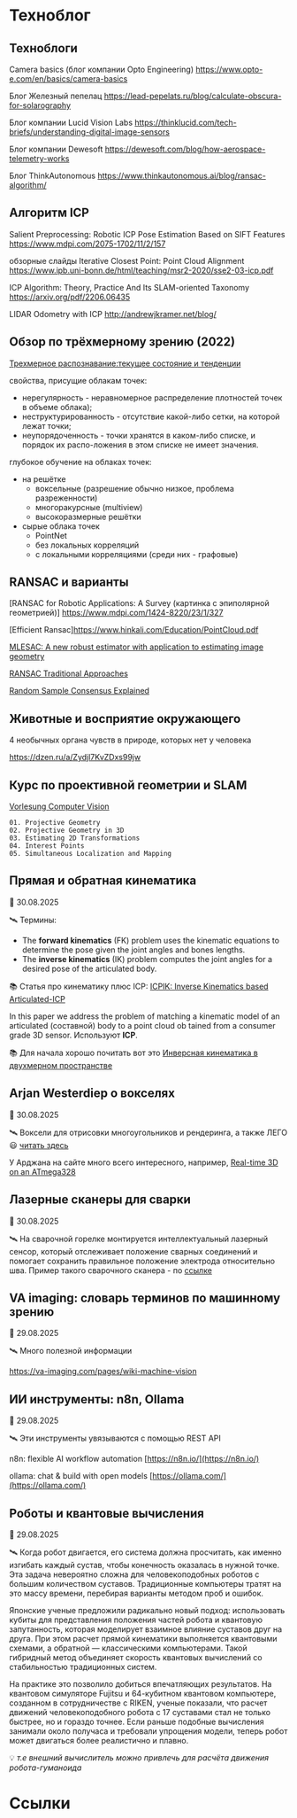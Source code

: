 
# Техноблог

## Техноблоги

Camera basics (блог компании Opto Engineering)
https://www.opto-e.com/en/basics/camera-basics

Блог Железный пепелац 
https://lead-pepelats.ru/blog/calculate-obscura-for-solarography

Блог компании Lucid Vision Labs
https://thinklucid.com/tech-briefs/understanding-digital-image-sensors

Блог компании Dewesoft
https://dewesoft.com/blog/how-aerospace-telemetry-works

Блог ThinkAutonomous
https://www.thinkautonomous.ai/blog/ransac-algorithm/


## Алгоритм ICP

Salient Preprocessing: Robotic ICP Pose Estimation Based on SIFT Features
https://www.mdpi.com/2075-1702/11/2/157

обзорные слайды
Iterative Closest Point: Point Cloud Alignment 
https://www.ipb.uni-bonn.de/html/teaching/msr2-2020/sse2-03-icp.pdf

ICP Algorithm: Theory, Practice And Its SLAM-oriented Taxonomy
https://arxiv.org/pdf/2206.06435

LIDAR Odometry with ICP
http://andrewjkramer.net/blog/


## Обзор по трёхмерному зрению (2022) 
[Трехмерное распознавание:текущее состояние и тенденции](https://sciencejournals.ru/issues/auttel/2022/vol_2022/iss_4/AutTel_2204002Orlova/AutTel_2204002Orlova-site.html)

свойства, присущие облакам точек: 
* нерегулярность - неравномерное распределение плотностей точек в объеме облака); 
* неструктурированность - отсутствие какой-либо сетки, на которой лежат точки;
* неупорядоченность - точки хранятся в каком-либо списке, и порядок их распо-ложения в этом списке не имеет значения.

глубокое обучение на облаках точек:
* на решётке
  * воксельные (разрешение обычно низкое, проблема разреженности)
  * многоракурсные (multiview)
  * высокоразмерные решётки
* сырые облака точек
  * PointNet
  * без локальных корреляций
  * с локальными корреляциями (среди них - графовые)


## RANSAC и варианты

[RANSAC for Robotic Applications: A Survey (картинка с эпиполярной геометрией)]
https://www.mdpi.com/1424-8220/23/1/327

[Efficient Ransac]https://www.hinkali.com/Education/PointCloud.pdf

[MLESAC: A new robust estimator with application
 to estimating image geometry](https://www.robots.ox.ac.uk/~vgg/publications/2000/Torr00/torr00.pdf)

[RANSAC Traditional Approaches](https://cmp.felk.cvut.cz/cvpr2020-ransac-tutorial/presentations/RANSAC-CVPR20-Chum.pdf) 

[Random Sample Consensus Explained](https://www.baeldung.com/cs/ransac)



## Животные и восприятие окружающего

4 необычных органа чувств в природе, которых нет у человека

https://dzen.ru/a/Zydjl7KvZDxs99jw

## Курс по проективной геометрии и SLAM

[Vorlesung Computer Vision](https://www.ismll.uni-hildesheim.de/lehre/cv-17s/script/)

  	01. Projective Geometry	
   	02. Projective Geometry in 3D		
   	03. Estimating 2D Transformations	
   	04. Interest Points	
   	05. Simultaneous Localization and Mapping 
    
## Прямая и обратная кинематика

📅 30.08.2025

🛰️ Термины:
* The **forward kinematics** (FK) problem uses the kinematic equations to determine the pose given
the joint angles and bones lengths.
* The **inverse kinematics** (IK) problem computes the joint angles for a desired pose
of the articulated body. 

📚 Статья про кинематику плюс ICP:
[ICPIK: Inverse Kinematics based Articulated-ICP](https://openaccess.thecvf.com/content_cvpr_workshops_2015/W15/papers/Fleishman_ICPIK_Inverse_Kinematics_2015_CVPR_paper.pdf)

In this paper we address the problem of matching a kinematic model of an articulated (составной) body to a point cloud ob
tained from a consumer grade 3D sensor. Используют **ICP**. 

📚 Для начала хорошо почитать вот это
[Инверсная кинематика в двухмерном пространстве](https://habr.com/ru/articles/358798/)

##  Arjan Westerdiep о вокселях

📅 30.08.2025

🛰️ Воксели для отрисовки многоугольников и рендеринга, а также ЛЕГО 😃
[читать здесь](https://www.drububu.com/tutorial/voxels.html)

У Арджана на сайте много всего интересного, например, 
[Real-time 3D on an ATmega328](https://drububu.com/miscellaneous/tiny_devices/index.html)

## Лазерные сканеры для сварки

📅 30.08.2025

🛰️ На сварочной горелке монтируется интеллектуальный лазерный сенсор,  который отслеживает 
положение сварных соединений и помогает сохранить правильное положение электрода относительно шва.
Пример такого сварочного сканера - по 
[ссылке](https://www.robowizard.ru/products/datchiki/datchiki-dlya-svarki/meta-laser-vision-system)

## VA imaging: словарь терминов по машинному зрению

📅 29.08.2025

🛰️ Много полезной информации

https://va-imaging.com/pages/wiki-machine-vision

## ИИ инструменты: n8n, Ollama

📅 29.08.2025

🛰️ Эти инструменты увязываются с помощью REST API 

n8n: flexible AI workflow automation
[https://n8n.io/](https://n8n.io/)

ollama: chat & build with open models
[https://ollama.com/](https://ollama.com/)

## Роботы и квантовые вычисления

📅 29.08.2025

🛰️ Когда робот двигается, его система должна просчитать, как именно изгибать каждый сустав, чтобы конечность оказалась в нужной точке. Эта задача невероятно сложна для человекоподобных роботов с большим количеством суставов. Традиционные компьютеры тратят на это массу времени, перебирая варианты методом проб и ошибок.

Японские ученые предложили радикально новый подход: использовать кубиты для представления положения частей робота и квантовую запутанность, которая моделирует взаимное влияние суставов друг на друга. При этом расчет прямой кинематики выполняется квантовыми схемами, а обратной — классическими компьютерами. Такой гибридный метод объединяет скорость квантовых вычислений со стабильностью традиционных систем.

На практике это позволило добиться впечатляющих результатов. На квантовом симуляторе Fujitsu и 64-кубитном квантовом компьютере, созданном в сотрудничестве с RIKEN, ученые показали, что расчет движений человекоподобного робота с 17 суставами стал не только быстрее, но и гораздо точнее. Если раньше подобные вычисления занимали около получаса и требовали упрощения модели, теперь робот может двигаться более реалистично и плавно.

💡 *т.е внешний вычислитель можно привлечь для расчёта движения робота-гуманоида*
# Ссылки

